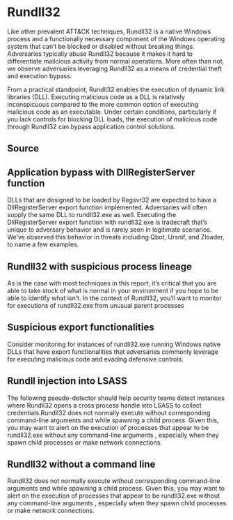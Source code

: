 # Rundll32

Like other prevalent ATT&CK techniques, Rundll32 is a native Windows process and a functionally necessary component of the Windows operating system that can’t be blocked or disabled without breaking things. Adversaries typically abuse Rundll32 because it makes it hard to differentiate malicious activity from normal operations. More often than not, we observe adversaries leveraging Rundll32 as a means of credential theft and execution bypass.

From a practical standpoint, Rundll32 enables the execution of dynamic link libraries (DLL). Executing malicious code as a DLL is relatively inconspicuous compared to the more common option of executing malicious code as an executable. Under certain conditions, particularly if you lack controls for blocking DLL loads, the execution of malicious code through Rundll32 can bypass application control solutions.

## Source

## Application bypass with DllRegisterServer function
DLLs that are designed to be loaded by Regsvr32 are expected to have a DllRegisterServer export function implemented. Adversaries will often supply the same DLL to rundll32.exe as well. Executing the DllRegisterServer export function with rundll32.exe is tradecraft that’s unique to adversary behavior and is rarely seen in legitimate scenarios. We’ve observed this behavior in threats including Qbot, Ursnif, and Zloader, to name a few examples.


## Rundll32 with suspicious process lineage

As is the case with most techniques in this report, it’s critical that you are able to take stock of what is normal in your environment if you hope to be able to identify what isn’t. In the context of Rundll32, you’ll want to monitor for executions of rundll32.exe from unusual parent processes



## Suspicious export functionalities

Consider monitoring for instances of rundll32.exe running Windows native DLLs that have export functionalities that adversaries commonly leverage for executing malicious code and evading defensive controls.


## Rundll injection into LSASS

The following pseudo-detector should help security teams detect instances where Rundll32 opens a cross process handle into LSASS to collect credentials.Rundll32 does not normally execute without corresponding command-line arguments and while spawning a child process. Given this, you may want to alert on the execution of processes that appear to be rundll32.exe without any command-line arguments , especially when they spawn child processes or make network connections.


## Rundll32 without a command line

Rundll32 does not normally execute without corresponding command-line arguments and while spawning a child process. Given this, you may want to alert on the execution of processes that appear to be rundll32.exe without any command-line arguments , especially when they spawn child processes or make network connections.

